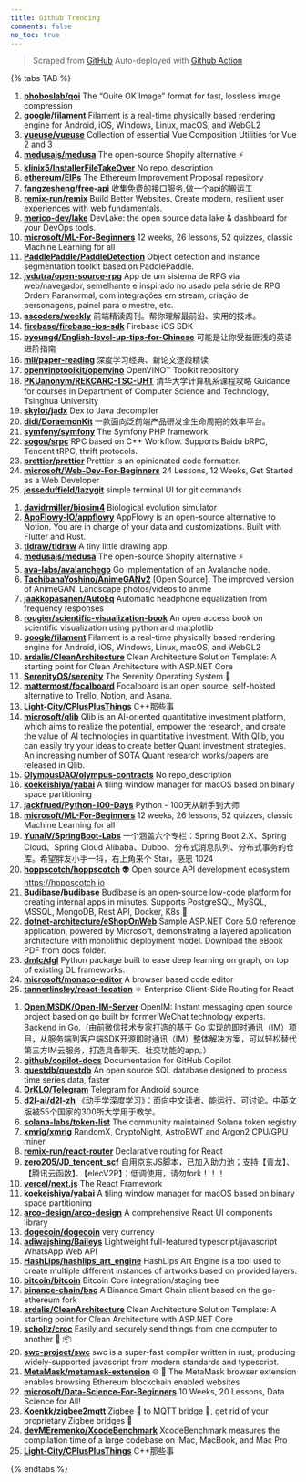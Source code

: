 ```yaml
---
title: Github Trending
comments: false
no_toc: true
---
```


> Scraped from [GitHub](https://github.com/trending)
Auto-deployed with [Github Action](https://docs.github.com/en/actions)

{% tabs TAB %}
<!-- tab Daily -->
1. [**phoboslab/qoi**](https://github.com/phoboslab/qoi)
The “Quite OK Image” format for fast, lossless image compression
2. [**google/filament**](https://github.com/google/filament)
Filament is a real-time physically based rendering engine for Android, iOS, Windows, Linux, macOS, and WebGL2
3. [**vueuse/vueuse**](https://github.com/vueuse/vueuse)
Collection of essential Vue Composition Utilities for Vue 2 and 3
4. [**medusajs/medusa**](https://github.com/medusajs/medusa)
The open-source Shopify alternative ⚡️
5. [**klinix5/InstallerFileTakeOver**](https://github.com/klinix5/InstallerFileTakeOver)
No repo_description
6. [**ethereum/EIPs**](https://github.com/ethereum/EIPs)
The Ethereum Improvement Proposal repository
7. [**fangzesheng/free-api**](https://github.com/fangzesheng/free-api)
收集免费的接口服务,做一个api的搬运工
8. [**remix-run/remix**](https://github.com/remix-run/remix)
Build Better Websites. Create modern, resilient user experiences with web fundamentals.
9. [**merico-dev/lake**](https://github.com/merico-dev/lake)
DevLake: the open source data lake & dashboard for your DevOps tools.
10. [**microsoft/ML-For-Beginners**](https://github.com/microsoft/ML-For-Beginners)
12 weeks, 26 lessons, 52 quizzes, classic Machine Learning for all
11. [**PaddlePaddle/PaddleDetection**](https://github.com/PaddlePaddle/PaddleDetection)
Object detection and instance segmentation toolkit based on PaddlePaddle.
12. [**jvdutra/open-source-rpg**](https://github.com/jvdutra/open-source-rpg)
App de um sistema de RPG via web/navegador, semelhante e inspirado no usado pela série de RPG Ordem Paranormal, com integrações em stream, criação de personagens, painel para o mestre, etc.
13. [**ascoders/weekly**](https://github.com/ascoders/weekly)
前端精读周刊。帮你理解最前沿、实用的技术。
14. [**firebase/firebase-ios-sdk**](https://github.com/firebase/firebase-ios-sdk)
Firebase iOS SDK
15. [**byoungd/English-level-up-tips-for-Chinese**](https://github.com/byoungd/English-level-up-tips-for-Chinese)
可能是让你受益匪浅的英语进阶指南
16. [**mli/paper-reading**](https://github.com/mli/paper-reading)
深度学习经典、新论文逐段精读
17. [**openvinotoolkit/openvino**](https://github.com/openvinotoolkit/openvino)
OpenVINO™ Toolkit repository
18. [**PKUanonym/REKCARC-TSC-UHT**](https://github.com/PKUanonym/REKCARC-TSC-UHT)
清华大学计算机系课程攻略 Guidance for courses in Department of Computer Science and Technology, Tsinghua University
19. [**skylot/jadx**](https://github.com/skylot/jadx)
Dex to Java decompiler
20. [**didi/DoraemonKit**](https://github.com/didi/DoraemonKit)
一款面向泛前端产品研发全生命周期的效率平台。
21. [**symfony/symfony**](https://github.com/symfony/symfony)
The Symfony PHP framework
22. [**sogou/srpc**](https://github.com/sogou/srpc)
RPC based on C++ Workflow. Supports Baidu bRPC, Tencent tRPC, thrift protocols.
23. [**prettier/prettier**](https://github.com/prettier/prettier)
Prettier is an opinionated code formatter.
24. [**microsoft/Web-Dev-For-Beginners**](https://github.com/microsoft/Web-Dev-For-Beginners)
24 Lessons, 12 Weeks, Get Started as a Web Developer
25. [**jesseduffield/lazygit**](https://github.com/jesseduffield/lazygit)
simple terminal UI for git commands
<!-- endtab -->
<!-- tab Weekly -->
1. [**davidrmiller/biosim4**](https://github.com/davidrmiller/biosim4)
Biological evolution simulator
2. [**AppFlowy-IO/appflowy**](https://github.com/AppFlowy-IO/appflowy)
AppFlowy is an open-source alternative to Notion. You are in charge of your data and customizations. Built with Flutter and Rust.
3. [**tldraw/tldraw**](https://github.com/tldraw/tldraw)
A tiny little drawing app.
4. [**medusajs/medusa**](https://github.com/medusajs/medusa)
The open-source Shopify alternative ⚡️
5. [**ava-labs/avalanchego**](https://github.com/ava-labs/avalanchego)
Go implementation of an Avalanche node.
6. [**TachibanaYoshino/AnimeGANv2**](https://github.com/TachibanaYoshino/AnimeGANv2)
[Open Source]. The improved version of AnimeGAN. Landscape photos/videos to anime
7. [**jaakkopasanen/AutoEq**](https://github.com/jaakkopasanen/AutoEq)
Automatic headphone equalization from frequency responses
8. [**rougier/scientific-visualization-book**](https://github.com/rougier/scientific-visualization-book)
An open access book on scientific visualization using python and matplotlib
9. [**google/filament**](https://github.com/google/filament)
Filament is a real-time physically based rendering engine for Android, iOS, Windows, Linux, macOS, and WebGL2
10. [**ardalis/CleanArchitecture**](https://github.com/ardalis/CleanArchitecture)
Clean Architecture Solution Template: A starting point for Clean Architecture with ASP.NET Core
11. [**SerenityOS/serenity**](https://github.com/SerenityOS/serenity)
The Serenity Operating System 🐞
12. [**mattermost/focalboard**](https://github.com/mattermost/focalboard)
Focalboard is an open source, self-hosted alternative to Trello, Notion, and Asana.
13. [**Light-City/CPlusPlusThings**](https://github.com/Light-City/CPlusPlusThings)
C++那些事
14. [**microsoft/qlib**](https://github.com/microsoft/qlib)
Qlib is an AI-oriented quantitative investment platform, which aims to realize the potential, empower the research, and create the value of AI technologies in quantitative investment. With Qlib, you can easily try your ideas to create better Quant investment strategies. An increasing number of SOTA Quant research works/papers are released in Qlib.
15. [**OlympusDAO/olympus-contracts**](https://github.com/OlympusDAO/olympus-contracts)
No repo_description
16. [**koekeishiya/yabai**](https://github.com/koekeishiya/yabai)
A tiling window manager for macOS based on binary space partitioning
17. [**jackfrued/Python-100-Days**](https://github.com/jackfrued/Python-100-Days)
Python - 100天从新手到大师
18. [**microsoft/ML-For-Beginners**](https://github.com/microsoft/ML-For-Beginners)
12 weeks, 26 lessons, 52 quizzes, classic Machine Learning for all
19. [**YunaiV/SpringBoot-Labs**](https://github.com/YunaiV/SpringBoot-Labs)
一个涵盖六个专栏：Spring Boot 2.X、Spring Cloud、Spring Cloud Alibaba、Dubbo、分布式消息队列、分布式事务的仓库。希望胖友小手一抖，右上角来个 Star，感恩 1024
20. [**hoppscotch/hoppscotch**](https://github.com/hoppscotch/hoppscotch)
👽 Open source API development ecosystem https://hoppscotch.io
21. [**Budibase/budibase**](https://github.com/Budibase/budibase)
Budibase is an open-source low-code platform for creating internal apps in minutes. Supports PostgreSQL, MySQL, MSSQL, MongoDB, Rest API, Docker, K8s 🚀
22. [**dotnet-architecture/eShopOnWeb**](https://github.com/dotnet-architecture/eShopOnWeb)
Sample ASP.NET Core 5.0 reference application, powered by Microsoft, demonstrating a layered application architecture with monolithic deployment model. Download the eBook PDF from docs folder.
23. [**dmlc/dgl**](https://github.com/dmlc/dgl)
Python package built to ease deep learning on graph, on top of existing DL frameworks.
24. [**microsoft/monaco-editor**](https://github.com/microsoft/monaco-editor)
A browser based code editor
25. [**tannerlinsley/react-location**](https://github.com/tannerlinsley/react-location)
⚛️ Enterprise Client-Side Routing for React
<!-- endtab -->
<!-- tab Monthly -->
1. [**OpenIMSDK/Open-IM-Server**](https://github.com/OpenIMSDK/Open-IM-Server)
OpenIM: Instant messaging open source project based on go built by former WeChat technology experts. Backend in Go.（由前微信技术专家打造的基于 Go 实现的即时通讯（IM）项目，从服务端到客户端SDK开源即时通讯（IM）整体解决方案，可以轻松替代第三方IM云服务，打造具备聊天、社交功能的app。）
2. [**github/copilot-docs**](https://github.com/github/copilot-docs)
Documentation for GitHub Copilot
3. [**questdb/questdb**](https://github.com/questdb/questdb)
An open source SQL database designed to process time series data, faster
4. [**DrKLO/Telegram**](https://github.com/DrKLO/Telegram)
Telegram for Android source
5. [**d2l-ai/d2l-zh**](https://github.com/d2l-ai/d2l-zh)
《动手学深度学习》：面向中文读者、能运行、可讨论。中英文版被55个国家的300所大学用于教学。
6. [**solana-labs/token-list**](https://github.com/solana-labs/token-list)
The community maintained Solana token registry
7. [**xmrig/xmrig**](https://github.com/xmrig/xmrig)
RandomX, CryptoNight, AstroBWT and Argon2 CPU/GPU miner
8. [**remix-run/react-router**](https://github.com/remix-run/react-router)
Declarative routing for React
9. [**zero205/JD_tencent_scf**](https://github.com/zero205/JD_tencent_scf)
自用京东JS脚本，已加入助力池；支持【青龙】、【腾讯云函数】、【elecV2P】；低调使用，请勿fork！！！
10. [**vercel/next.js**](https://github.com/vercel/next.js)
The React Framework
11. [**koekeishiya/yabai**](https://github.com/koekeishiya/yabai)
A tiling window manager for macOS based on binary space partitioning
12. [**arco-design/arco-design**](https://github.com/arco-design/arco-design)
A comprehensive React UI components library
13. [**dogecoin/dogecoin**](https://github.com/dogecoin/dogecoin)
very currency
14. [**adiwajshing/Baileys**](https://github.com/adiwajshing/Baileys)
Lightweight full-featured typescript/javascript WhatsApp Web API
15. [**HashLips/hashlips_art_engine**](https://github.com/HashLips/hashlips_art_engine)
HashLips Art Engine is a tool used to create multiple different instances of artworks based on provided layers.
16. [**bitcoin/bitcoin**](https://github.com/bitcoin/bitcoin)
Bitcoin Core integration/staging tree
17. [**binance-chain/bsc**](https://github.com/binance-chain/bsc)
A Binance Smart Chain client based on the go-ethereum fork
18. [**ardalis/CleanArchitecture**](https://github.com/ardalis/CleanArchitecture)
Clean Architecture Solution Template: A starting point for Clean Architecture with ASP.NET Core
19. [**schollz/croc**](https://github.com/schollz/croc)
Easily and securely send things from one computer to another 🐊 📦
20. [**swc-project/swc**](https://github.com/swc-project/swc)
swc is a super-fast compiler written in rust; producing widely-supported javascript from modern standards and typescript.
21. [**MetaMask/metamask-extension**](https://github.com/MetaMask/metamask-extension)
🌐 🔌 The MetaMask browser extension enables browsing Ethereum blockchain enabled websites
22. [**microsoft/Data-Science-For-Beginners**](https://github.com/microsoft/Data-Science-For-Beginners)
10 Weeks, 20 Lessons, Data Science for All!
23. [**Koenkk/zigbee2mqtt**](https://github.com/Koenkk/zigbee2mqtt)
Zigbee 🐝 to MQTT bridge 🌉, get rid of your proprietary Zigbee bridges 🔨
24. [**devMEremenko/XcodeBenchmark**](https://github.com/devMEremenko/XcodeBenchmark)
XcodeBenchmark measures the compilation time of a large codebase on iMac, MacBook, and Mac Pro
25. [**Light-City/CPlusPlusThings**](https://github.com/Light-City/CPlusPlusThings)
C++那些事
<!-- endtab -->
{% endtabs %}
